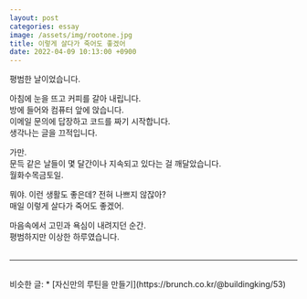 ```yaml
---
layout: post
categories: essay
image: /assets/img/rootone.jpg
title: 이렇게 살다가 죽어도 좋겠어
date: 2022-04-09 10:13:00 +0900
---
```


평범한 날이었습니다.

아침에 눈을 뜨고 커피를 갈아 내립니다.  
방에 들어와 컴퓨터 앞에 앉습니다.  
이메일 문의에 답장하고 코드를 짜기 시작합니다.  
생각나는 글을 끄적입니다.

가만.  
문득 같은 날들이 몇 달간이나 지속되고 있다는 걸 깨달았습니다.  
월화수목금토일.

뭐야. 이런 생활도 좋은데? 전혀 나쁘지 않잖아?  
매일 이렇게 살다가 죽어도 좋겠어.

마음속에서 고민과 욕심이 내려지던 순간.  
평범하지만 이상한 하루였습니다.
<br>
<br>

---

<br>
비슷한 글:
* [자신만의 루틴을 만들기](https://brunch.co.kr/@buildingking/53)